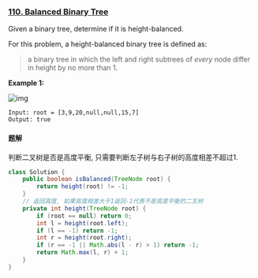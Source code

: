 ### [110. Balanced Binary Tree](https://leetcode.com/problems/balanced-binary-tree/)

Given a binary tree, determine if it is height-balanced.

For this problem, a height-balanced binary tree is defined as:

> a binary tree in which the left and right subtrees of *every* node differ in height by no more than 1.

**Example 1:**

![img](https://assets.leetcode.com/uploads/2020/10/06/balance_1.jpg)

```
Input: root = [3,9,20,null,null,15,7]
Output: true
```



#### 题解

判断二叉树是否是高度平衡, 只需要判断左子树与右子树的高度相差不超过1.

```java
class Solution {
    public boolean isBalanced(TreeNode root) {
        return height(root) != -1;
    }
    // 返回高度, 如果高度相差大于1返回-1代表不是高度平衡的二叉树
	private int height(TreeNode root) {
        if (root == null) return 0;
        int l = height(root.left);
        if (l == -1) return -1;
        int r = height(root.right);
        if (r == -1 || Math.abs(l - r) > 1) return -1;
        return Math.max(l, r) + 1;
    }
}
```

